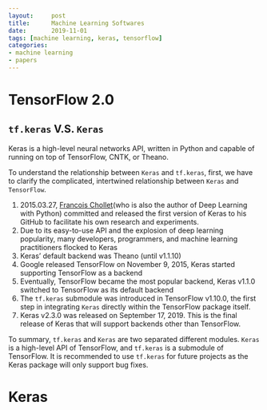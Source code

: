 ```yaml
---
layout:     post
title:      Machine Learning Softwares
date:       2019-11-01
tags: [machine learning, keras, tensorflow]
categories: 
- machine learning
- papers
---
```


# TensorFlow 2.0 

## `tf.keras` V.S. `Keras`
Keras is a high-level neural networks API, written in Python and capable of running on top of TensorFlow, CNTK, or Theano.

To understand the relationship between `Keras` and `tf.keras`, first, we have to clarify the complicated, intertwined relationship between `Keras` and `TensorFlow`. 

1. 2015.03.27, [Francois Chollet](https://fchollet.com/)(who is also the author of Deep Learning with Python) committed and released the first version of Keras to his GitHub to facilitate his own research and experiments. 
2. Due to its easy-to-use API and the explosion of deep learning popularity, many developers, programmers, and machine learning practitioners flocked to Keras
3. Keras’ default backend was Theano (until v1.1.10)
4. Google released TensorFlow on November 9, 2015, Keras started supporting TensorFlow as a backend
5. Eventually, TensorFlow became the most popular backend, Keras v1.1.0 switched to TensorFlow as its default backend
6. The `tf.keras` submodule was introduced in TensorFlow v1.10.0, the first step in integrating `Keras` directly within the TensorFlow package itself.
7. Keras v2.3.0 was released on September 17, 2019. This is the final release of Keras that will support backends other than TensorFlow. 

To summary, `tf.keras` and `Keras` are two separated different modules. `Keras` is a high-level API of TensorFlow, and `tf.keras` is a submodule of TensorFlow.
It is recommended to use `tf.keras` for future projects as the Keras package will only support bug fixes.


# Keras 

